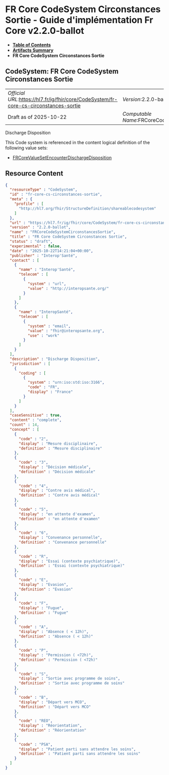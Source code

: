# FR Core CodeSystem Circonstances Sortie - Guide d'implémentation Fr Core v2.2.0-ballot

* [**Table of Contents**](toc.md)
* [**Artifacts Summary**](artifacts.md)
* **FR Core CodeSystem Circonstances Sortie**

## CodeSystem: FR Core CodeSystem Circonstances Sortie 

| | |
| :--- | :--- |
| *Official URL*:https://hl7.fr/ig/fhir/core/CodeSystem/fr-core-cs-circonstances-sortie | *Version*:2.2.0-ballot |
| Draft as of 2025-10-22 | *Computable Name*:FRCoreCodeSystemCirconstancesSortie |

 
Discharge Disposition 

 This Code system is referenced in the content logical definition of the following value sets: 

* [FRCoreValueSetEncounterDischargeDisposition](ValueSet-fr-core-vs-encounter-discharge-disposition.md)



## Resource Content

```json
{
  "resourceType" : "CodeSystem",
  "id" : "fr-core-cs-circonstances-sortie",
  "meta" : {
    "profile" : [
      "http://hl7.org/fhir/StructureDefinition/shareablecodesystem"
    ]
  },
  "url" : "https://hl7.fr/ig/fhir/core/CodeSystem/fr-core-cs-circonstances-sortie",
  "version" : "2.2.0-ballot",
  "name" : "FRCoreCodeSystemCirconstancesSortie",
  "title" : "FR Core CodeSystem Circonstances Sortie",
  "status" : "draft",
  "experimental" : false,
  "date" : "2025-10-22T14:21:04+00:00",
  "publisher" : "Interop'Santé",
  "contact" : [
    {
      "name" : "Interop'Santé",
      "telecom" : [
        {
          "system" : "url",
          "value" : "http://interopsante.org/"
        }
      ]
    },
    {
      "name" : "InteropSanté",
      "telecom" : [
        {
          "system" : "email",
          "value" : "fhir@interopsante.org",
          "use" : "work"
        }
      ]
    }
  ],
  "description" : "Discharge Disposition",
  "jurisdiction" : [
    {
      "coding" : [
        {
          "system" : "urn:iso:std:iso:3166",
          "code" : "FR",
          "display" : "France"
        }
      ]
    }
  ],
  "caseSensitive" : true,
  "content" : "complete",
  "count" : 14,
  "concept" : [
    {
      "code" : "2",
      "display" : "Mesure disciplinaire",
      "definition" : "Mesure disciplinaire"
    },
    {
      "code" : "3",
      "display" : "Décision médicale",
      "definition" : "Décision médicale"
    },
    {
      "code" : "4",
      "display" : "Contre avis médical",
      "definition" : "Contre avis médical"
    },
    {
      "code" : "5",
      "display" : "en attente d'examen",
      "definition" : "en attente d'examen"
    },
    {
      "code" : "6",
      "display" : "Convenance personnelle",
      "definition" : "Convenance personnelle"
    },
    {
      "code" : "R",
      "display" : "Essai (contexte psychiatrique)",
      "definition" : "Essai (contexte psychiatrique)"
    },
    {
      "code" : "E",
      "display" : "Evasion",
      "definition" : "Evasion"
    },
    {
      "code" : "F",
      "display" : "Fugue",
      "definition" : "Fugue"
    },
    {
      "code" : "A",
      "display" : "Absence ( < 12h)",
      "definition" : "Absence ( < 12h)"
    },
    {
      "code" : "P",
      "display" : "Permission ( <72h)",
      "definition" : "Permission ( <72h)"
    },
    {
      "code" : "S",
      "display" : "Sortie avec programme de soins",
      "definition" : "Sortie avec programme de soins"
    },
    {
      "code" : "B",
      "display" : "Départ vers MCO",
      "definition" : "Départ vers MCO"
    },
    {
      "code" : "REO",
      "display" : "Réorientation",
      "definition" : "Réorientation"
    },
    {
      "code" : "PSA",
      "display" : "Patient parti sans attendre les soins",
      "definition" : "Patient parti sans attendre les soins"
    }
  ]
}

```

